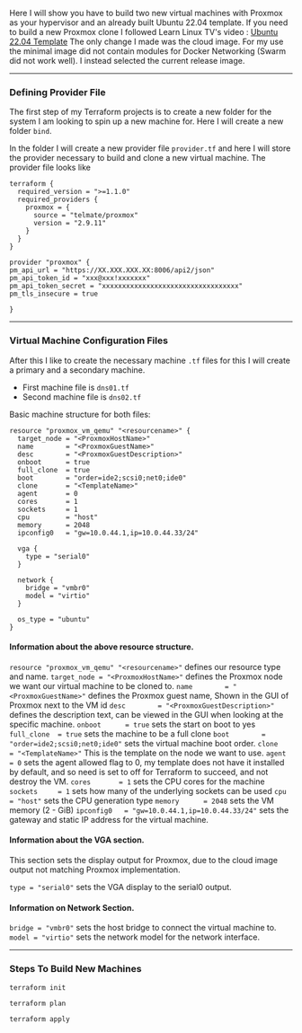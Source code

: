 Here I will show you have to build two new virtual machines with Proxmox as your hypervisor and an already built Ubuntu 22.04 template. If you need to build a new Proxmox clone I followed Learn Linux TV's video : [Ubuntu 22.04 Template](https://www.youtube.com/watch?v=MJgIm03Jxdo&t=1180s) The only change I made was the cloud image. For my use the minimal image did not contain modules for Docker Networking (Swarm did not work well). I instead selected the current release image.

---
### Defining Provider File

The first step of my Terraform projects is to create a new folder for the system I am looking to spin up a new machine for. Here I will create a new folder `bind`.

In the folder I will create a new provider file `provider.tf` and here I will store the provider necessary to build and clone a new virtual machine. The provider file looks like


```hcl
terraform {
  required_version = ">=1.1.0"
  required_providers {
    proxmox = {
      source = "telmate/proxmox"
      version = "2.9.11"
    }
  }
} 

provider "proxmox" {
pm_api_url = "https://XX.XXX.XXX.XX:8006/api2/json"
pm_api_token_id = "xxx@xxx!xxxxxxx"
pm_api_token_secret = "xxxxxxxxxxxxxxxxxxxxxxxxxxxxxxxxxx"
pm_tls_insecure = true

}
```

---
### Virtual Machine Configuration Files

After this I like to create the necessary machine `.tf` files for this I will create a primary and a secondary machine.

- First machine file is `dns01.tf`
- Second machine file is `dns02.tf`

Basic machine structure for both files:
```hcl
resource "proxmox_vm_qemu" "<resourcename>" {
  target_node = "<ProxmoxHostName>"
  name        = "<ProxmoxGuestName>"
  desc        = "<ProxmoxGuestDescription>"
  onboot      = true
  full_clone  = true
  boot        = "order=ide2;scsi0;net0;ide0"
  clone       = "<TemplateName>"
  agent       = 0
  cores       = 1
  sockets     = 1
  cpu         = "host"
  memory      = 2048
  ipconfig0   = "gw=10.0.44.1,ip=10.0.44.33/24"
  
  vga {
    type = "serial0"
  }
  
  network {
    bridge = "vmbr0"
    model = "virtio"
  }
  
  os_type = "ubuntu"
}
```


#### Information about the above resource structure.
`resource "proxmox_vm_qemu" "<resourcename>"` defines our resource type and name.
`target_node = "<ProxmoxHostName>"` defines the Proxmox node we want our virtual machine to be cloned to.
`name        = "<ProxmoxGuestName>"` defines the Proxmox guest name, Shown in the GUI of Proxmox next to the VM id
`desc        = "<ProxmoxGuestDescription>"` defines the description text, can be viewed in the GUI when looking at the specific machine.
`onboot      = true` sets the start on boot to yes 
`full_clone  = true` sets the machine to be a full clone
`boot        = "order=ide2;scsi0;net0;ide0"` sets the virtual machine boot order.
`clone       = "<TemplateName>"` This is the template on the node we want to use.
`agent       = 0` sets the agent allowed flag to 0, my template does not have it installed by default, and so need is set to off for Terraform to succeed, and not destroy the VM.
`cores       = 1` sets the CPU cores for the machine
`sockets     = 1` sets how many of the underlying sockets can be used
`cpu         = "host"` sets the CPU generation type
`memory      = 2048` sets the VM memory (2 - GiB)
`ipconfig0   = "gw=10.0.44.1,ip=10.0.44.33/24"` sets the gateway and static IP address for the virtual machine.

#### Information about the VGA section. 
This section sets the display output for Proxmox, due to the cloud image output not matching Proxmox implementation.

`type = "serial0"` sets the VGA display to the serial0 output.

#### Information on Network Section.
`bridge = "vmbr0"` sets the host bridge to connect the virtual machine to.
`model = "virtio"` sets the network model for the network interface.

---
### Steps To Build New Machines

`terraform init`

`terraform plan`

`terraform apply`